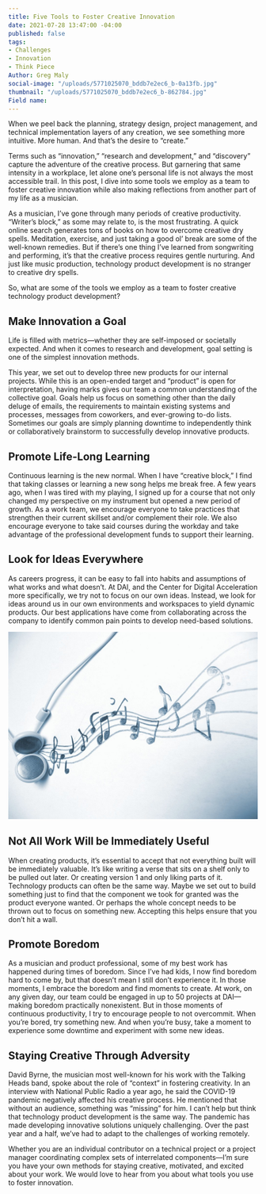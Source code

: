 ```yaml
---
title: Five Tools to Foster Creative Innovation
date: 2021-07-28 13:47:00 -04:00
published: false
tags:
- Challenges
- Innovation
- Think Piece
Author: Greg Maly
social-image: "/uploads/5771025070_bddb7e2ec6_b-0a13fb.jpg"
thumbnail: "/uploads/5771025070_bddb7e2ec6_b-862784.jpg"
Field name: 
---
```


When we peel back the planning, strategy design, project management, and technical implementation layers of any creation, we see something more intuitive. More human. And that’s the desire to “create.”

Terms such as “innovation,” “research and development,” and “discovery” capture the adventure of the creative process. But garnering that same intensity in a workplace, let alone one’s personal life is not always the most accessible trail. In this post, I dive into some tools we employ as a team to foster creative innovation while also making reflections from another part of my life as a musician.

As a musician, I’ve gone through many periods of creative productivity. “Writer’s block,” as some may relate to, is the most frustrating. A quick online search generates tons of books on how to overcome creative dry spells. Meditation, exercise, and just taking a good ol’ break are some of the well-known remedies. But if there’s one thing I’ve learned from songwriting and performing, it’s that the creative process requires gentle nurturing. And just like music production, technology product development is no stranger to creative dry spells.

So, what are some of the tools we employ as a team to foster creative technology product development?

<!--more-->

## Make Innovation a Goal

Life is filled with metrics—whether they are self-imposed or societally expected. And when it comes to research and development, goal setting is one of the simplest innovation methods.

This year, we set out to develop three new products for our internal projects. While this is an open-ended target and “product” is open for interpretation, having marks gives our team a common understanding of the collective goal. Goals help us focus on something other than the daily deluge of emails, the requirements to maintain existing systems and processes, messages from coworkers, and ever-growing to-do lists. Sometimes our goals are simply planning downtime to independently think or collaboratively brainstorm to successfully develop innovative products.

## Promote Life-Long Learning

Continuous learning is the new normal. When I have “creative block,” I find that taking classes or learning a new song helps me break free. A few years ago, when I was tired with my playing, I signed up for a course that not only changed my perspective on my instrument but opened a new period of growth. As a work team, we encourage everyone to take practices that strengthen their current skillset and/or complement their role. We also encourage everyone to take said courses during the workday and take advantage of the professional development funds to support their learning.

## Look for Ideas Everywhere

As careers progress, it can be easy to fall into habits and assumptions of what works and what doesn’t. At DAI, and the Center for Digital Acceleration more specifically, we try not to focus on our own ideas. Instead, we look for ideas around us in our own environments and workspaces to yield dynamic products. Our best applications have come from collaborating across the company to identify common pain points to develop need-based solutions.

![5771025070_bddb7e2ec6_b-862784.jpg](/uploads/5771025070_bddb7e2ec6_b-862784.jpg)

## Not All Work Will be Immediately Useful 

When creating products, it’s essential to accept that not everything built will be immediately valuable. It’s like writing a verse that sits on a shelf only to be pulled out later. Or creating version 1 and only liking parts of it. Technology products can often be the same way. Maybe we set out to build something just to find that the component we took for granted was the product everyone wanted. Or perhaps the whole concept needs to be thrown out to focus on something new. Accepting this helps ensure that you don’t hit a wall.

## Promote Boredom

As a musician and product professional, some of my best work has happened during times of boredom. Since I’ve had kids, I now find boredom hard to come by, but that doesn’t mean I still don’t experience it. In those moments, I embrace the boredom and find moments to create. At work, on any given day, our team could be engaged in up to 50 projects at DAI—making boredom practically nonexistent. But in those moments of continuous productivity, I try to encourage people to not overcommit. When you’re bored, try something new. And when you’re busy, take a moment to experience some downtime and experiment with some new ideas.

## Staying Creative Through Adversity

David Byrne, the musician most well-known for his work with the Talking Heads band, spoke about the role of “context” in fostering creativity. In an interview with National Public Radio a year ago, he said the COVID-19 pandemic negatively affected his creative process. He mentioned that without an audience, something was “missing” for him. I can’t help but think that technology product development is the same way. The pandemic has made developing innovative solutions uniquely challenging. Over the past year and a half, we’ve had to adapt to the challenges of working remotely.

Whether you are an individual contributor on a technical project or a project manager coordinating complex sets of interrelated components—I’m sure you have your own methods for staying creative, motivated, and excited about your work. We would love to hear from you about what tools you use to foster innovation.